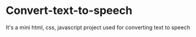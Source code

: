 # Convert-text-to-speech

It's a mini html, css, javascript project used for converting text to speech
